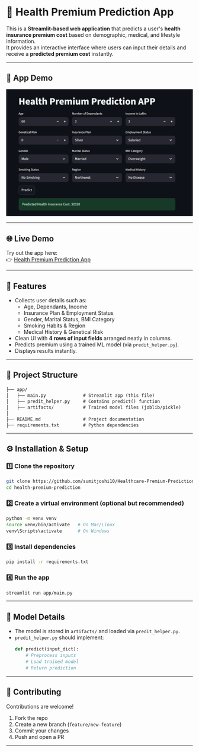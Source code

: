# 🏥 Health Premium Prediction App

This is a **Streamlit-based web application** that predicts a user's **health insurance premium cost** based on demographic, medical, and lifestyle information.  
It provides an interactive interface where users can input their details and receive a **predicted premium cost** instantly.

---

## 📸 App Demo
![App Demo](snapshot/image.png)

---
## 🌐 Live Demo
Try out the app here:  
👉 [Health Premium Prediction App](https://healthcare-premium-prediction-dzscas4rhzr8ng2gtj5xtx.streamlit.app/)

---
## 🚀 Features
- Collects user details such as:
  - Age, Dependants, Income
  - Insurance Plan & Employment Status
  - Gender, Marital Status, BMI Category
  - Smoking Habits & Region
  - Medical History & Genetical Risk
- Clean UI with **4 rows of input fields** arranged neatly in columns.
- Predicts premium using a trained ML model (via `predit_helper.py`).
- Displays results instantly.

---

## 📂 Project Structure
```
├── app/
│   ├── main.py              # Streamlit app (this file)
│   ├── predit_helper.py     # Contains predict() function
│   ├── artifacts/           # Trained model files (joblib/pickle)
│
├── README.md                # Project documentation
├── requirements.txt         # Python dependencies
```

---

## ⚙️ Installation & Setup

### 1️⃣ Clone the repository
```bash
git clone https://github.com/sumitjoshi10/Healthcare-Premium-Prediction.git
cd health-premium-prediction
```

### 2️⃣ Create a virtual environment (optional but recommended)
```bash
python -m venv venv
source venv/bin/activate   # On Mac/Linux
venv\Scripts\activate      # On Windows
```

### 3️⃣ Install dependencies
```bash
pip install -r requirements.txt
```

### 4️⃣ Run the app
```bash
streamlit run app/main.py
```

---

## 🧠 Model Details
- The model is stored in `artifacts/` and loaded via `predit_helper.py`.
- `predit_helper.py` should implement:
  ```python
  def predict(input_dict):
      # Preprocess inputs
      # Load trained model
      # Return prediction
  ```

---

## 🤝 Contributing
Contributions are welcome!  
1. Fork the repo  
2. Create a new branch (`feature/new-feature`)  
3. Commit your changes  
4. Push and open a PR  

---
